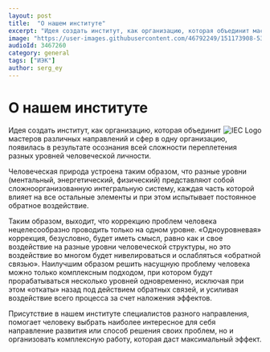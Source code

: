 ```yaml
---
layout: post
title:  "О нашем институте"
excerpt: "Идея создать институт, как организацию, которая объединит мастеров различных направлений и сфер в одну организацию..."
image: "https://user-images.githubusercontent.com/46792249/151173908-5358883e-7e44-41d3-bc5c-c7cea7086795.png"
audioId: 3467260
category: general
tags: ["ИЭК"]
author: serg_ey
---
```


# О нашем институте

<img style="float: right" src="../images/logo_200x200.png" alt="IEC Logo">
Идея создать институт, как организацию, которая объединит мастеров различных направлений и сфер в одну организацию,
появилась в результате осознания всей сложности переплетения разных уровней человеческой личности.

Человеческая природа устроена таким образом, что разные уровни (ментальный, энергетический, физический) представляют
собой сложноорганизованную интегральную систему, каждая часть которой влияет на все остальные элементы и при этом
испытывает постоянное обратное воздействие.

Таким образом, выходит, что коррекцию проблем человека нецелесообразно проводить только на одном уровне. «Одноуровневая»
коррекция, безусловно, будет иметь смысл, равно как и свое воздействие на разные уровни человеческой структуры, но это
воздействие во многом будет нивелироваться и ослабляться «обратной связью». Наилучшим образом решить насущную проблему
человека можно только комплексным подходом, при котором будут прорабатываться несколько уровней одновременно, исключая
при этом «откаты» назад под действием обратных связей, и усиливая воздействие всего процесса за счет наложения эффектов.

Присутствие в нашем институте специалистов разного направления, помогает человеку выбрать наиболее интересное для себя
направление развития или способ решения своих проблем, но и организовать комплексную работу, которая даст максимальный
эффект.
